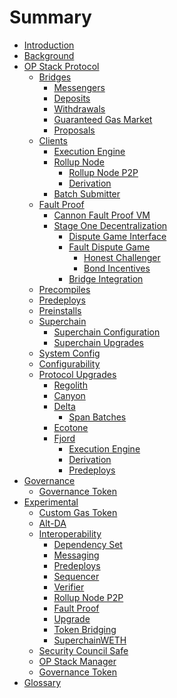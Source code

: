 <!-- DOCTOC SKIP -->

# Summary

- [Introduction](./root.md)
- [Background](./background.md)
- [OP Stack Protocol](./protocol/overview.md)
  - [Bridges](./protocol/bridges.md)
    - [Messengers](./protocol/messengers.md)
    - [Deposits](./protocol/deposits.md)
    - [Withdrawals](./protocol/withdrawals.md)
    - [Guaranteed Gas Market](./protocol/guaranteed-gas-market.md)
    - [Proposals](./protocol/proposals.md)
  - [Clients]()
    - [Execution Engine](./protocol/exec-engine.md)
    - [Rollup Node](./protocol/rollup-node.md)
      - [Rollup Node P2P](./protocol/rollup-node-p2p.md)
      - [Derivation](./protocol/derivation.md)
    - [Batch Submitter](./protocol/batcher.md)
  - [Fault Proof](fault-proof/index.md)
    - [Cannon Fault Proof VM](fault-proof/cannon-fault-proof-vm.md)
    - [Stage One Decentralization](fault-proof/stage-one/index.md)
      - [Dispute Game Interface](fault-proof/stage-one/dispute-game-interface.md)
      - [Fault Dispute Game](fault-proof/stage-one/fault-dispute-game.md)
        - [Honest Challenger](fault-proof/stage-one/honest-challenger-fdg.md)
        - [Bond Incentives](fault-proof/stage-one/bond-incentives.md)
      - [Bridge Integration](fault-proof/stage-one/bridge-integration.md)
  - [Precompiles](./protocol/precompiles.md)
  - [Predeploys](./protocol/predeploys.md)
  - [Preinstalls](./protocol/preinstalls.md)
  - [Superchain]()
    - [Superchain Configuration](./protocol/superchain-configuration.md)
    - [Superchain Upgrades](./protocol/superchain-upgrades.md)
  - [System Config](./protocol/system-config.md)
  - [Configurability](./protocol/configurability.md)
  - [Protocol Upgrades]()
    - [Regolith](./protocol/regolith/overview.md)
    - [Canyon](./protocol/canyon/overview.md)
    - [Delta](./protocol/delta/overview.md)
      - [Span Batches](./protocol/delta/span-batches.md)
    - [Ecotone](./protocol/ecotone/overview.md)
    - [Fjord](./protocol/fjord/overview.md)
      - [Execution Engine](./protocol/fjord/exec-engine.md)
      - [Derivation](./protocol/fjord/derivation.md)
      - [Predeploys](./protocol/fjord/predeploys.md)
- [Governance]()
  - [Governance Token](./governance/gov-token.md)
- [Experimental]()
  - [Custom Gas Token](./experimental/custom-gas-token.md)
  - [Alt-DA](./experimental/alt-da.md)
  - [Interoperability](./interop/overview.md)
    - [Dependency Set](./interop/dependency-set.md)
    - [Messaging](./interop/messaging.md)
    - [Predeploys](./interop/predeploys.md)
    - [Sequencer](./interop/sequencer.md)
    - [Verifier](./interop/verifier.md)
    - [Rollup Node P2P](./interop/rollup-node-p2p.md)
    - [Fault Proof](./interop/fault-proof.md)
    - [Upgrade](./interop/upgrade.md)
    - [Token Bridging](./interop/token-bridging.md)
    - [SuperchainWETH](./interop/superchain-weth.md)
  - [Security Council Safe](./experimental/security-council-safe.md)
  - [OP Stack Manager](./experimental/op-stack-manager.md)
  - [Governance Token](./experimental/gov-token.md)
- [Glossary](./glossary.md)
